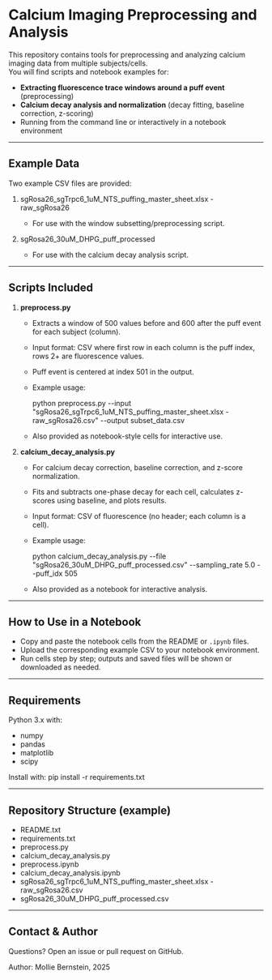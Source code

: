 Calcium Imaging Preprocessing and Analysis
==========================================

This repository contains tools for preprocessing and analyzing calcium imaging data from multiple subjects/cells.  
You will find scripts and notebook examples for:

- **Extracting fluorescence trace windows around a puff event** (preprocessing)
- **Calcium decay analysis and normalization** (decay fitting, baseline correction, z-scoring)
- Running from the command line or interactively in a notebook environment

----------------------------------------------------------------
Example Data
------------

Two example CSV files are provided:

1. sgRosa26_sgTrpc6_1uM_NTS_puffing_master_sheet.xlsx - raw_sgRosa26
    - For use with the window subsetting/preprocessing script.

2. sgRosa26_30uM_DHPG_puff_processed
    - For use with the calcium decay analysis script.

----------------------------------------------------------------
Scripts Included
----------------

1. **preprocess.py**
    - Extracts a window of 500 values before and 600 after the puff event for each subject (column).
    - Input format: CSV where first row in each column is the puff index, rows 2+ are fluorescence values.
    - Puff event is centered at index 501 in the output.
    - Example usage:

        python preprocess.py --input "sgRosa26_sgTrpc6_1uM_NTS_puffing_master_sheet.xlsx - raw_sgRosa26.csv" --output subset_data.csv

    - Also provided as notebook-style cells for interactive use.

2. **calcium_decay_analysis.py**
    - For calcium decay correction, baseline correction, and z-score normalization.
    - Fits and subtracts one-phase decay for each cell, calculates z-scores using baseline, and plots results.
    - Input format: CSV of fluorescence (no header; each column is a cell).
    - Example usage:

        python calcium_decay_analysis.py --file "sgRosa26_30uM_DHPG_puff_processed.csv" --sampling_rate 5.0 --puff_idx 505

    - Also provided as a notebook for interactive analysis.

----------------------------------------------------------------
How to Use in a Notebook
------------------------

- Copy and paste the notebook cells from the README or `.ipynb` files.
- Upload the corresponding example CSV to your notebook environment.
- Run cells step by step; outputs and saved files will be shown or downloaded as needed.

----------------------------------------------------------------
Requirements
------------

Python 3.x with:

- numpy
- pandas
- matplotlib
- scipy

Install with:
    pip install -r requirements.txt

----------------------------------------------------------------
Repository Structure (example)
-----------------------------

- README.txt
- requirements.txt
- preprocess.py
- calcium_decay_analysis.py
- preprocess.ipynb
- calcium_decay_analysis.ipynb
- sgRosa26_sgTrpc6_1uM_NTS_puffing_master_sheet.xlsx - raw_sgRosa26.csv
- sgRosa26_30uM_DHPG_puff_processed.csv

----------------------------------------------------------------
Contact & Author
----------------

Questions? Open an issue or pull request on GitHub.

Author: Mollie Bernstein, 2025
